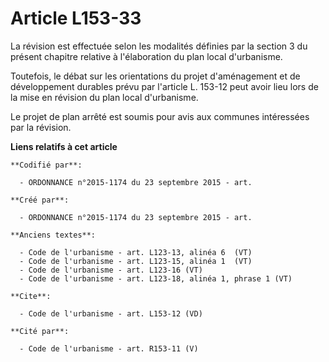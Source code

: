 # Article L153-33

La révision est effectuée selon les modalités définies par la section 3 du présent chapitre relative à l'élaboration du plan
local d'urbanisme. 

Toutefois, le débat sur les orientations du projet d'aménagement et de développement durables prévu par l'article L. 153-12
peut avoir lieu lors de la mise en révision du plan local d'urbanisme. 

Le projet de plan arrêté est soumis pour avis aux communes intéressées par la révision.

**Liens relatifs à cet article**

	**Codifié par**:

	  - ORDONNANCE n°2015-1174 du 23 septembre 2015 - art.

	**Créé par**:

	  - ORDONNANCE n°2015-1174 du 23 septembre 2015 - art.

	**Anciens textes**:

	  - Code de l'urbanisme - art. L123-13, alinéa 6  (VT)
	  - Code de l'urbanisme - art. L123-15, alinéa 1  (VT)
	  - Code de l'urbanisme - art. L123-16 (VT)
	  - Code de l'urbanisme - art. L123-18, alinéa 1, phrase 1 (VT)

	**Cite**:

	  - Code de l'urbanisme - art. L153-12 (VD)

	**Cité par**:

	  - Code de l'urbanisme - art. R153-11 (V)
